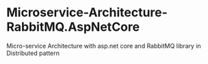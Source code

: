 # Microservice-Architecture-RabbitMQ.AspNetCore
Micro-service Architecture with asp.net core and RabbitMQ library in Distributed pattern
